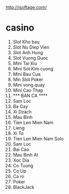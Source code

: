 http://isoftage.com/

# casino
1. Slot Kho bau
2. Slot Nu Diep Vien
3. Slot Anh Hung
4. Slot Vuong Quoc
5. Mini Tai Xiu
6. Mini Sot Kim cuong
7. Mini Bau Cua
8. Min Slot Poker
9. Mini vong quay
10. Mini Cao Thap
11. *** BAN CA ****
12. Sam Loc
13. Ba Cay
14. Xi Dzach
15. Mau Binh
16. Tien Len Mien Nam
17. Lieng
18. Xi To
19. Tien Len Mien Nam Solo
20. Sam Loc
21. Bai Cao
22. Mau Binh At
23. Xoc Dia
24. Co Tuong
25. Co Up
26. Ca ro
27. Poker
28. BlackJack
